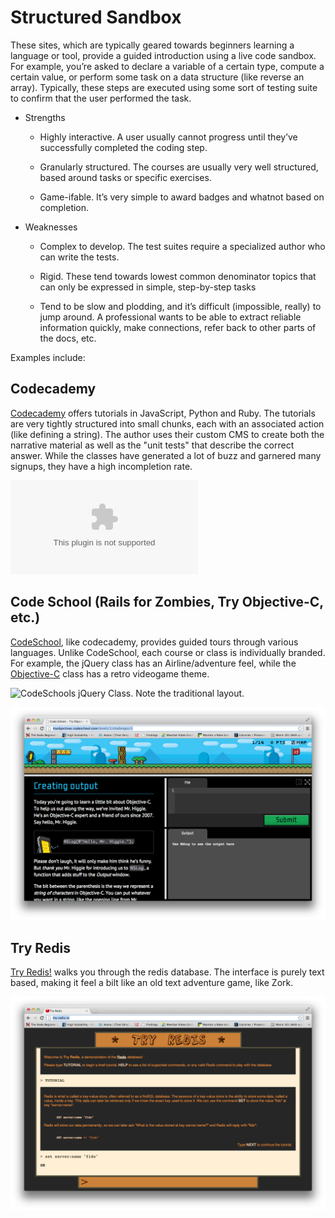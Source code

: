 Structured Sandbox
==================

These sites, which are typically geared towards beginners learning a
language or tool, provide a guided introduction using a live code
sandbox. For example, you’re asked to declare a variable of a certain
type, compute a certain value, or perform some task on a data structure
(like reverse an array). Typically, these steps are executed using some
sort of testing suite to confirm that the user performed the task.

-   Strengths

    -   Highly interactive. A user usually cannot progress until they’ve
        successfully completed the coding step.

    -   Granularly structured. The courses are usually very well
        structured, based around tasks or specific exercises.

    -   Game-ifable. It’s very simple to award badges and whatnot based
        on completion.

-   Weaknesses

    -   Complex to develop. The test suites require a specialized author
        who can write the tests.

    -   Rigid. These tend towards lowest common denominator topics that
        can only be expressed in simple, step-by-step tasks

    -   Tend to be slow and plodding, and it’s difficult
        (impossible, really) to jump around. A professional wants to be
        able to extract reliable information quickly, make connections,
        refer back to other parts of the docs, etc.

Examples include:

Codecademy
----------

[Codecademy](http://www.codecademy.com/) offers tutorials in JavaScript,
Python and Ruby. The tutorials are very tightly structured into small
chunks, each with an associated action (like defining a string). The
author uses their custom CMS to create both the narrative material as
well as the "unit tests" that describe the correct answer. While the
classes have generated a lot of buzz and garnered many signups, they
have a high incompletion rate.

![codecademy](images/codecademy.com)

Code School (Rails for Zombies, Try Objective-C, etc.)
------------------------------------------------------

[CodeSchool](http://tryobjectivec.codeschool.com/levels/1/challenges/1),
like codecademy, provides guided tours through various languages. Unlike
CodeSchool, each course or class is individually branded. For example,
the jQuery class has an Airline/adventure feel, while the
[Objective-C](http://tryobjectivec.codeschool.com/levels/1/challenges/1)
class has a retro videogame theme.

![CodeSchools jQuery Class. Note the traditional
layout.](images/codeschool_jquery.png)

![CodeSchool’s Objective-C class. Note the](images/codeschool_objc.png)

Try Redis
---------

[Try Redis!](http://try.redis.io/) walks you through the redis database.
The interface is purely text based, making it feel a bilt like an old
text adventure game, like Zork.

![tryredis](images/tryredis.png)
